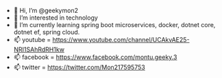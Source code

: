 - 👋 Hi, I’m @geekymon2
- 👀 I’m interested in technology
- 🌱 I’m currently learning spring boot microservices, docker, dotnet core, dotnet ef, spring cloud.
- 📫 youtube = https://www.youtube.com/channel/UCAkvAE25-NRI1SAhRdRH1kw
- 📫 facebook = https://www.facebook.com/montu.geeky.3
- 📫 twitter = https://twitter.com/Mon217595753

<!---
geekymon2/geekymon2 is a ✨ special ✨ repository because its `README.md` (this file) appears on your GitHub profile.
You can click the Preview link to take a look at your changes.
--->
